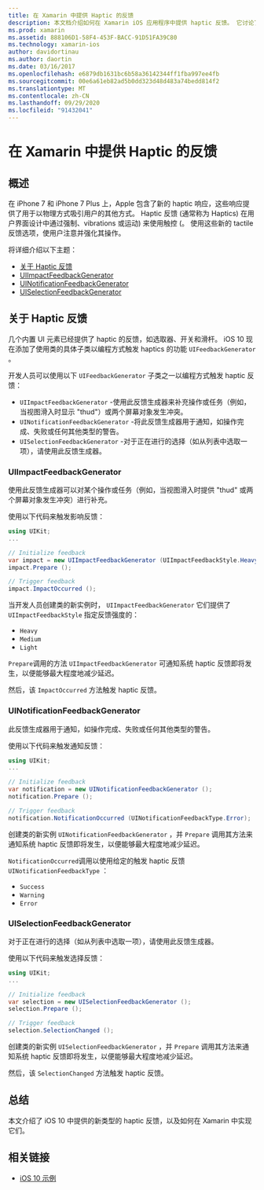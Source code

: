 ```yaml
---
title: 在 Xamarin 中提供 Haptic 的反馈
description: 本文档介绍如何在 Xamarin iOS 应用程序中提供 haptic 反馈。 它讨论了 UIImpactFeedbackGenerator、UINotificationFeedbackGenerator 和 UISelectionFeedbackGenerator。
ms.prod: xamarin
ms.assetid: 888106D1-58F4-453F-BACC-91D51FA39C80
ms.technology: xamarin-ios
author: davidortinau
ms.author: daortin
ms.date: 03/16/2017
ms.openlocfilehash: e6879db1631bc6b58a36142344ff1fba997ee4fb
ms.sourcegitcommit: 00e6a61eb82ad5b0dd323d48d483a74bedd814f2
ms.translationtype: MT
ms.contentlocale: zh-CN
ms.lasthandoff: 09/29/2020
ms.locfileid: "91432041"
---
```

# <a name="providing-haptic-feedback-in-xamarinios"></a>在 Xamarin 中提供 Haptic 的反馈

<a name="Overview"></a>

## <a name="overview"></a>概述

在 iPhone 7 和 iPhone 7 Plus 上，Apple 包含了新的 haptic 响应，这些响应提供了用于以物理方式吸引用户的其他方式。 Haptic 反馈 (通常称为 Haptics) 在用户界面设计中通过强制、vibrations 或运动) 来使用触控 (。 使用这些新的 tactile 反馈选项，使用户注意并强化其操作。

将详细介绍以下主题：

- [关于 Haptic 反馈](#About-Haptic-Feedback)
- [UIImpactFeedbackGenerator](#UIImpactFeedbackGenerator)
- [UINotificationFeedbackGenerator](#UINotificationFeedbackGenerator)
- [UISelectionFeedbackGenerator](#UISelectionFeedbackGenerator)

<a name="About-Haptic-Feedback"></a>

## <a name="about-haptic-feedback"></a>关于 Haptic 反馈

几个内置 UI 元素已经提供了 haptic 的反馈，如选取器、开关和滑杆。 iOS 10 现在添加了使用类的具体子类以编程方式触发 haptics 的功能 `UIFeedbackGenerator` 。

开发人员可以使用以下 `UIFeedbackGenerator` 子类之一以编程方式触发 haptic 反馈：

- `UIImpactFeedbackGenerator` -使用此反馈生成器来补充操作或任务（例如，当视图滑入时显示 "thud"）或两个屏幕对象发生冲突。
- `UINotificationFeedbackGenerator` -将此反馈生成器用于通知，如操作完成、失败或任何其他类型的警告。
- `UISelectionFeedbackGenerator` -对于正在进行的选择（如从列表中选取一项），请使用此反馈生成器。

<a name="UIImpactFeedbackGenerator"></a>

### <a name="uiimpactfeedbackgenerator"></a>UIImpactFeedbackGenerator

使用此反馈生成器可以对某个操作或任务（例如，当视图滑入时提供 "thud" 或两个屏幕对象发生冲突）进行补充。

使用以下代码来触发影响反馈：

```csharp
using UIKit;
...

// Initialize feedback
var impact = new UIImpactFeedbackGenerator (UIImpactFeedbackStyle.Heavy);
impact.Prepare ();

// Trigger feedback
impact.ImpactOccurred ();
```

当开发人员创建类的新实例时， `UIImpactFeedbackGenerator` 它们提供了 `UIImpactFeedbackStyle` 指定反馈强度的：

- `Heavy`
- `Medium`
- `Light`

`Prepare`调用的方法 `UIImpactFeedbackGenerator` 可通知系统 haptic 反馈即将发生，以便能够最大程度地减少延迟。

然后，该 `ImpactOccurred` 方法触发 haptic 反馈。

<a name="UINotificationFeedbackGenerator"></a>

### <a name="uinotificationfeedbackgenerator"></a>UINotificationFeedbackGenerator

此反馈生成器用于通知，如操作完成、失败或任何其他类型的警告。

使用以下代码来触发通知反馈：

```csharp
using UIKit;
...

// Initialize feedback
var notification = new UINotificationFeedbackGenerator ();
notification.Prepare ();

// Trigger feedback
notification.NotificationOccurred (UINotificationFeedbackType.Error);
```

创建类的新实例 `UINotificationFeedbackGenerator` ，并 `Prepare` 调用其方法来通知系统 haptic 反馈即将发生，以便能够最大程度地减少延迟。

`NotificationOccurred`调用以使用给定的触发 haptic 反馈 `UINotificationFeedbackType` ：

- `Success`
- `Warning`
- `Error`

<a name="UISelectionFeedbackGenerator"></a>

### <a name="uiselectionfeedbackgenerator"></a>UISelectionFeedbackGenerator

对于正在进行的选择（如从列表中选取一项），请使用此反馈生成器。

使用以下代码来触发选择反馈：

```csharp
using UIKit;
...

// Initialize feedback
var selection = new UISelectionFeedbackGenerator ();
selection.Prepare ();

// Trigger feedback
selection.SelectionChanged ();
```

创建类的新实例 `UISelectionFeedbackGenerator` ，并 `Prepare` 调用其方法来通知系统 haptic 反馈即将发生，以便能够最大程度地减少延迟。

然后，该 `SelectionChanged` 方法触发 haptic 反馈。

## <a name="summary"></a>总结

本文介绍了 iOS 10 中提供的新类型的 haptic 反馈，以及如何在 Xamarin 中实现它们。

## <a name="related-links"></a>相关链接

- [iOS 10 示例](/samples/browse/?products=xamarin&term=Xamarin.iOS%2biOS10)